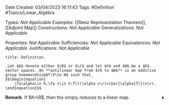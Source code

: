 <div class="topSpace"></div>

Date Created: 03/04/2023 16:11:43
Tags: #Definition #Topics/Linear_Algebra

Types: _Not Applicable_
Examples: [[Riesz Representation Theorem]], [[Adjoint Map]]
Constructions: _Not Applicable_
Generalizations: _Not Applicable_

Properties: _Not Applicable_
Sufficiencies: _Not Applicable_
Equivalences: _Not Applicable_
Justifications: _Not Applicable_

``` ad-Definition
title: Definition.

_Let $K$ denote either $\R$ or $\C$ and let $V$ and $W$ be a $K$-vector spaces. An **antilinear map from $V$ to $W$** is an additive group homomorphism$T:V\to W$ such that_
$$\begin{equation}
    \fa\alpha\in K,\fa v\in V:T\l(\alpha v\r)=\bar{\alpha}T\l(v\r).
\end{equation}$$

```

**Remark.** If $K=\R$, then the simply reduces to a linear map.<span style="float:right;">$\blacklozenge$</span>

